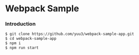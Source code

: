 # Webpack Sample

### Introduction
```bash
$ git clone https://github.com/yuu3/webpack-sample-app.git
$ cd webpack-sample-app
$ npm i
$ npm run start
```
